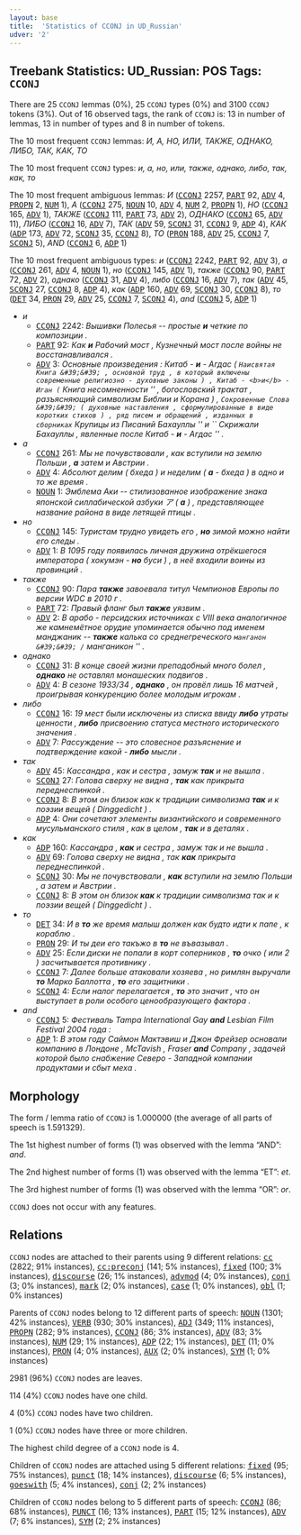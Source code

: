 ```yaml
---
layout: base
title:  'Statistics of CCONJ in UD_Russian'
udver: '2'
---
```


## Treebank Statistics: UD_Russian: POS Tags: `CCONJ`

There are 25 `CCONJ` lemmas (0%), 25 `CCONJ` types (0%) and 3100 `CCONJ` tokens (3%).
Out of 16 observed tags, the rank of `CCONJ` is: 13 in number of lemmas, 13 in number of types and 8 in number of tokens.

The 10 most frequent `CCONJ` lemmas: <em>И, А, НО, ИЛИ, ТАКЖЕ, ОДНАКО, ЛИБО, ТАК, КАК, ТО</em>

The 10 most frequent `CCONJ` types:  <em>и, а, но, или, также, однако, либо, так, как, то</em>

The 10 most frequent ambiguous lemmas: <em>И</em> (<tt><a href="ru-pos-CCONJ.html">CCONJ</a></tt> 2257, <tt><a href="ru-pos-PART.html">PART</a></tt> 92, <tt><a href="ru-pos-ADV.html">ADV</a></tt> 4, <tt><a href="ru-pos-PROPN.html">PROPN</a></tt> 2, <tt><a href="ru-pos-NUM.html">NUM</a></tt> 1), <em>А</em> (<tt><a href="ru-pos-CCONJ.html">CCONJ</a></tt> 275, <tt><a href="ru-pos-NOUN.html">NOUN</a></tt> 10, <tt><a href="ru-pos-ADV.html">ADV</a></tt> 4, <tt><a href="ru-pos-NUM.html">NUM</a></tt> 2, <tt><a href="ru-pos-PROPN.html">PROPN</a></tt> 1), <em>НО</em> (<tt><a href="ru-pos-CCONJ.html">CCONJ</a></tt> 165, <tt><a href="ru-pos-ADV.html">ADV</a></tt> 1), <em>ТАКЖЕ</em> (<tt><a href="ru-pos-CCONJ.html">CCONJ</a></tt> 111, <tt><a href="ru-pos-PART.html">PART</a></tt> 73, <tt><a href="ru-pos-ADV.html">ADV</a></tt> 2), <em>ОДНАКО</em> (<tt><a href="ru-pos-CCONJ.html">CCONJ</a></tt> 65, <tt><a href="ru-pos-ADV.html">ADV</a></tt> 11), <em>ЛИБО</em> (<tt><a href="ru-pos-CCONJ.html">CCONJ</a></tt> 16, <tt><a href="ru-pos-ADV.html">ADV</a></tt> 7), <em>ТАК</em> (<tt><a href="ru-pos-ADV.html">ADV</a></tt> 59, <tt><a href="ru-pos-SCONJ.html">SCONJ</a></tt> 31, <tt><a href="ru-pos-CCONJ.html">CCONJ</a></tt> 9, <tt><a href="ru-pos-ADP.html">ADP</a></tt> 4), <em>КАК</em> (<tt><a href="ru-pos-ADP.html">ADP</a></tt> 173, <tt><a href="ru-pos-ADV.html">ADV</a></tt> 72, <tt><a href="ru-pos-SCONJ.html">SCONJ</a></tt> 35, <tt><a href="ru-pos-CCONJ.html">CCONJ</a></tt> 8), <em>ТО</em> (<tt><a href="ru-pos-PRON.html">PRON</a></tt> 188, <tt><a href="ru-pos-ADV.html">ADV</a></tt> 25, <tt><a href="ru-pos-CCONJ.html">CCONJ</a></tt> 7, <tt><a href="ru-pos-SCONJ.html">SCONJ</a></tt> 5), <em>AND</em> (<tt><a href="ru-pos-CCONJ.html">CCONJ</a></tt> 6, <tt><a href="ru-pos-ADP.html">ADP</a></tt> 1)

The 10 most frequent ambiguous types:  <em>и</em> (<tt><a href="ru-pos-CCONJ.html">CCONJ</a></tt> 2242, <tt><a href="ru-pos-PART.html">PART</a></tt> 92, <tt><a href="ru-pos-ADV.html">ADV</a></tt> 3), <em>а</em> (<tt><a href="ru-pos-CCONJ.html">CCONJ</a></tt> 261, <tt><a href="ru-pos-ADV.html">ADV</a></tt> 4, <tt><a href="ru-pos-NOUN.html">NOUN</a></tt> 1), <em>но</em> (<tt><a href="ru-pos-CCONJ.html">CCONJ</a></tt> 145, <tt><a href="ru-pos-ADV.html">ADV</a></tt> 1), <em>также</em> (<tt><a href="ru-pos-CCONJ.html">CCONJ</a></tt> 90, <tt><a href="ru-pos-PART.html">PART</a></tt> 72, <tt><a href="ru-pos-ADV.html">ADV</a></tt> 2), <em>однако</em> (<tt><a href="ru-pos-CCONJ.html">CCONJ</a></tt> 31, <tt><a href="ru-pos-ADV.html">ADV</a></tt> 4), <em>либо</em> (<tt><a href="ru-pos-CCONJ.html">CCONJ</a></tt> 16, <tt><a href="ru-pos-ADV.html">ADV</a></tt> 7), <em>так</em> (<tt><a href="ru-pos-ADV.html">ADV</a></tt> 45, <tt><a href="ru-pos-SCONJ.html">SCONJ</a></tt> 27, <tt><a href="ru-pos-CCONJ.html">CCONJ</a></tt> 8, <tt><a href="ru-pos-ADP.html">ADP</a></tt> 4), <em>как</em> (<tt><a href="ru-pos-ADP.html">ADP</a></tt> 160, <tt><a href="ru-pos-ADV.html">ADV</a></tt> 69, <tt><a href="ru-pos-SCONJ.html">SCONJ</a></tt> 30, <tt><a href="ru-pos-CCONJ.html">CCONJ</a></tt> 8), <em>то</em> (<tt><a href="ru-pos-DET.html">DET</a></tt> 34, <tt><a href="ru-pos-PRON.html">PRON</a></tt> 29, <tt><a href="ru-pos-ADV.html">ADV</a></tt> 25, <tt><a href="ru-pos-CCONJ.html">CCONJ</a></tt> 7, <tt><a href="ru-pos-SCONJ.html">SCONJ</a></tt> 4), <em>and</em> (<tt><a href="ru-pos-CCONJ.html">CCONJ</a></tt> 5, <tt><a href="ru-pos-ADP.html">ADP</a></tt> 1)


* <em>и</em>
  * <tt><a href="ru-pos-CCONJ.html">CCONJ</a></tt> 2242: <em>Вышивки Полесья -- простые <b>и</b> четкие по композиции .</em>
  * <tt><a href="ru-pos-PART.html">PART</a></tt> 92: <em>Как <b>и</b> Рабочий мост , Кузнечный мост после войны не восстанавливался .</em>
  * <tt><a href="ru-pos-ADV.html">ADV</a></tt> 3: <em>Основные произведения : Китаб - <b>и</b> - Агдас ( `` Наисвятая Книга &#39;&#39; , основной труд , в который включены современные религиозно - духовные законы ) , Китаб - <b>и</b> - Иган ( `` Книга несомненности &#39;&#39; , богословский трактат , разъясняющий символизм Библии и Корана ) , `` Сокровенные Слова &#39;&#39; ( духовные наставления , сформулированные в виде коротких стихов ) , ряд писем и обращений , изданных в сборниках `` Крупицы из Писаний Бахауллы &#39;&#39; и `` Скрижали Бахауллы , явленные после Китаб - <b>и</b> - Агдас &#39;&#39; .</em>
* <em>а</em>
  * <tt><a href="ru-pos-CCONJ.html">CCONJ</a></tt> 261: <em>Мы не почувствовали , как вступили на землю Польши , <b>а</b> затем и Австрии .</em>
  * <tt><a href="ru-pos-ADV.html">ADV</a></tt> 4: <em>Абсолют делим ( бхеда ) и неделим ( <b>а</b> - бхеда ) в одно и то же время .</em>
  * <tt><a href="ru-pos-NOUN.html">NOUN</a></tt> 1: <em>Эмблема Аки -- стилизованное изображение знака японской силлабической азбуки ア ( <b>а</b> ) , представляющее название района в виде летящей птицы .</em>
* <em>но</em>
  * <tt><a href="ru-pos-CCONJ.html">CCONJ</a></tt> 145: <em>Туристам трудно увидеть его , <b>но</b> зимой можно найти его следы .</em>
  * <tt><a href="ru-pos-ADV.html">ADV</a></tt> 1: <em>В 1095 году появилась личная дружина отрёкшегося императора ( хокумэн - <b>но</b> буси ) , в неё входили воины из провинций .</em>
* <em>также</em>
  * <tt><a href="ru-pos-CCONJ.html">CCONJ</a></tt> 90: <em>Пара <b>также</b> завоевала титул Чемпионов Европы по версии WDC в 2010 г .</em>
  * <tt><a href="ru-pos-PART.html">PART</a></tt> 72: <em>Правый фланг был <b>также</b> уязвим .</em>
  * <tt><a href="ru-pos-ADV.html">ADV</a></tt> 2: <em>В арабо - персидских источниках с VIII века аналогичное же камнемётное орудие упоминается обычно под именем манджаник -- <b>также</b> калька со среднегреческого `` манганон &#39;&#39; / `` манганикон &#39;&#39; .</em>
* <em>однако</em>
  * <tt><a href="ru-pos-CCONJ.html">CCONJ</a></tt> 31: <em>В конце своей жизни преподобный много болел , <b>однако</b> не оставлял монашеских подвигов .</em>
  * <tt><a href="ru-pos-ADV.html">ADV</a></tt> 4: <em>В сезоне 1933/34 , <b>однако</b> , он провёл лишь 16 матчей , проигрывая конкуренцию более молодым игрокам .</em>
* <em>либо</em>
  * <tt><a href="ru-pos-CCONJ.html">CCONJ</a></tt> 16: <em>19 мест были исключены из списка ввиду <b>либо</b> утраты ценности , <b>либо</b> присвоению статуса местного исторического значения .</em>
  * <tt><a href="ru-pos-ADV.html">ADV</a></tt> 7: <em>Рассуждение -- это словесное разъяснение и подтверждение какой - <b>либо</b> мысли .</em>
* <em>так</em>
  * <tt><a href="ru-pos-ADV.html">ADV</a></tt> 45: <em>Кассандра , как и сестра , замуж <b>так</b> и не вышла .</em>
  * <tt><a href="ru-pos-SCONJ.html">SCONJ</a></tt> 27: <em>Голова сверху не видна , <b>так</b> как прикрыта переднеспинкой .</em>
  * <tt><a href="ru-pos-CCONJ.html">CCONJ</a></tt> 8: <em>В этом он близок как к традиции символизма <b>так</b> и к поэзии вещей ( Dinggedicht ) .</em>
  * <tt><a href="ru-pos-ADP.html">ADP</a></tt> 4: <em>Они сочетают элементы византийского и современного мусульманского стиля , как в целом , <b>так</b> и в деталях .</em>
* <em>как</em>
  * <tt><a href="ru-pos-ADP.html">ADP</a></tt> 160: <em>Кассандра , <b>как</b> и сестра , замуж так и не вышла .</em>
  * <tt><a href="ru-pos-ADV.html">ADV</a></tt> 69: <em>Голова сверху не видна , так <b>как</b> прикрыта переднеспинкой .</em>
  * <tt><a href="ru-pos-SCONJ.html">SCONJ</a></tt> 30: <em>Мы не почувствовали , <b>как</b> вступили на землю Польши , а затем и Австрии .</em>
  * <tt><a href="ru-pos-CCONJ.html">CCONJ</a></tt> 8: <em>В этом он близок <b>как</b> к традиции символизма так и к поэзии вещей ( Dinggedicht ) .</em>
* <em>то</em>
  * <tt><a href="ru-pos-DET.html">DET</a></tt> 34: <em>И в <b>то</b> же время малыш должен как будто идти к папе , к кораблю .</em>
  * <tt><a href="ru-pos-PRON.html">PRON</a></tt> 29: <em>И ты деи его такъжо в <b>то</b> не въвазывал .</em>
  * <tt><a href="ru-pos-ADV.html">ADV</a></tt> 25: <em>Если диски не попали в корт соперников , <b>то</b> очко ( или 2 ) засчитывается противнику .</em>
  * <tt><a href="ru-pos-CCONJ.html">CCONJ</a></tt> 7: <em>Далее больше атаковали хозяева , но римлян выручали <b>то</b> Марко Баллотта , <b>то</b> его защитники .</em>
  * <tt><a href="ru-pos-SCONJ.html">SCONJ</a></tt> 4: <em>Если налог перелагается , <b>то</b> это значит , что он выступает в роли особого ценообразующего фактора .</em>
* <em>and</em>
  * <tt><a href="ru-pos-CCONJ.html">CCONJ</a></tt> 5: <em>Фестиваль Tampa International Gay <b>and</b> Lesbian Film Festival 2004 года :</em>
  * <tt><a href="ru-pos-ADP.html">ADP</a></tt> 1: <em>В этом году Саймон Мактэвиш и Джон Фрейзер основали компанию в Лондоне , McTavish , Fraser <b>and</b> Company , задачей которой было снабжение Северо - Западной компании продуктами и сбыт меха .</em>

## Morphology

The form / lemma ratio of `CCONJ` is 1.000000 (the average of all parts of speech is 1.591329).

The 1st highest number of forms (1) was observed with the lemma “AND”: <em>and</em>.

The 2nd highest number of forms (1) was observed with the lemma “ET”: <em>et</em>.

The 3rd highest number of forms (1) was observed with the lemma “OR”: <em>or</em>.

`CCONJ` does not occur with any features.


## Relations

`CCONJ` nodes are attached to their parents using 9 different relations: <tt><a href="ru-dep-cc.html">cc</a></tt> (2822; 91% instances), <tt><a href="ru-dep-cc-preconj.html">cc:preconj</a></tt> (141; 5% instances), <tt><a href="ru-dep-fixed.html">fixed</a></tt> (100; 3% instances), <tt><a href="ru-dep-discourse.html">discourse</a></tt> (26; 1% instances), <tt><a href="ru-dep-advmod.html">advmod</a></tt> (4; 0% instances), <tt><a href="ru-dep-conj.html">conj</a></tt> (3; 0% instances), <tt><a href="ru-dep-mark.html">mark</a></tt> (2; 0% instances), <tt><a href="ru-dep-case.html">case</a></tt> (1; 0% instances), <tt><a href="ru-dep-obl.html">obl</a></tt> (1; 0% instances)

Parents of `CCONJ` nodes belong to 12 different parts of speech: <tt><a href="ru-pos-NOUN.html">NOUN</a></tt> (1301; 42% instances), <tt><a href="ru-pos-VERB.html">VERB</a></tt> (930; 30% instances), <tt><a href="ru-pos-ADJ.html">ADJ</a></tt> (349; 11% instances), <tt><a href="ru-pos-PROPN.html">PROPN</a></tt> (282; 9% instances), <tt><a href="ru-pos-CCONJ.html">CCONJ</a></tt> (86; 3% instances), <tt><a href="ru-pos-ADV.html">ADV</a></tt> (83; 3% instances), <tt><a href="ru-pos-NUM.html">NUM</a></tt> (29; 1% instances), <tt><a href="ru-pos-ADP.html">ADP</a></tt> (22; 1% instances), <tt><a href="ru-pos-DET.html">DET</a></tt> (11; 0% instances), <tt><a href="ru-pos-PRON.html">PRON</a></tt> (4; 0% instances), <tt><a href="ru-pos-AUX.html">AUX</a></tt> (2; 0% instances), <tt><a href="ru-pos-SYM.html">SYM</a></tt> (1; 0% instances)

2981 (96%) `CCONJ` nodes are leaves.

114 (4%) `CCONJ` nodes have one child.

4 (0%) `CCONJ` nodes have two children.

1 (0%) `CCONJ` nodes have three or more children.

The highest child degree of a `CCONJ` node is 4.

Children of `CCONJ` nodes are attached using 5 different relations: <tt><a href="ru-dep-fixed.html">fixed</a></tt> (95; 75% instances), <tt><a href="ru-dep-punct.html">punct</a></tt> (18; 14% instances), <tt><a href="ru-dep-discourse.html">discourse</a></tt> (6; 5% instances), <tt><a href="ru-dep-goeswith.html">goeswith</a></tt> (5; 4% instances), <tt><a href="ru-dep-conj.html">conj</a></tt> (2; 2% instances)

Children of `CCONJ` nodes belong to 5 different parts of speech: <tt><a href="ru-pos-CCONJ.html">CCONJ</a></tt> (86; 68% instances), <tt><a href="ru-pos-PUNCT.html">PUNCT</a></tt> (16; 13% instances), <tt><a href="ru-pos-PART.html">PART</a></tt> (15; 12% instances), <tt><a href="ru-pos-ADV.html">ADV</a></tt> (7; 6% instances), <tt><a href="ru-pos-SYM.html">SYM</a></tt> (2; 2% instances)

